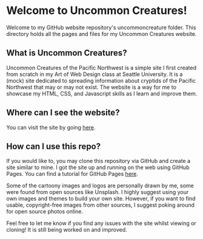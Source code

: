 # Welcome to Uncommon Creatures!

Welcome to my GitHub website repository's uncommoncreature folder. This directory holds all the pages and files for my Uncommon Creatures website. 

## What is Uncommon Creatures?

Uncommon Creatures of the Pacific Northwest is a simple site I first created from scratch in my Art of Web Design class at Seattle University. It is a (mock) site dedicated to spreading information about cryptids of the Pacific Northwest that may or may not exist. The website is a way for me to showcase my HTML, CSS, and Javascript skills as I learn and improve them. 

## Where can I see the website?

You can visit the site by going [here](https://margerycarlos.github.io/uncommoncreatures/ucpnw_index.html). 

## How can I use this repo?

If you would like to, you may clone this repository via GitHub and create a site similar to mine. I got the site up and running on the web using GitHub Pages. You can find a tutorial for GitHub Pages [here](https://guides.github.com/features/pages/#setup).

Some of the cartoony images and logos are personally drawn by me, some were found from open sources like Unsplash. I highly suggest using your own images and themes to build your own site. However, if you want to find usable, copyright-free images from other sources, I suggest poking around for open source photos online.

Feel free to let me know if you find any issues with the site whilst viewing or cloning! It is still being worked on and improved.
